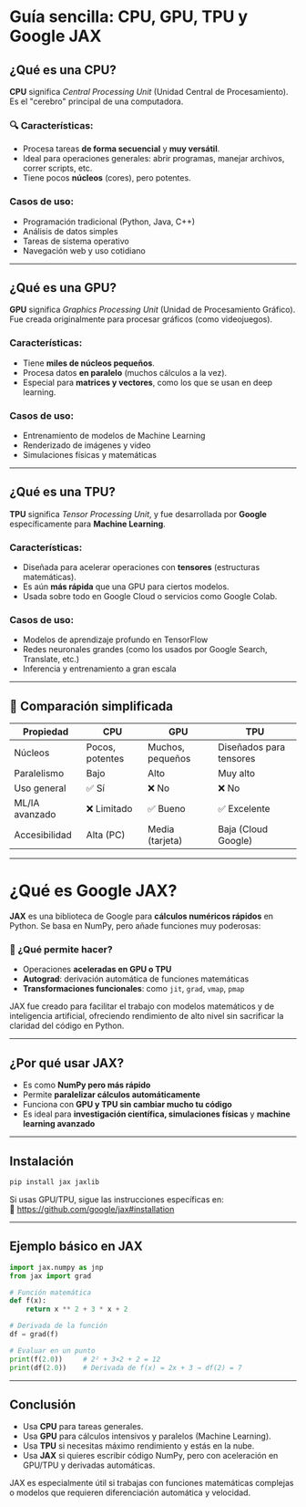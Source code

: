 
# Guía sencilla: CPU, GPU, TPU y Google JAX

## ¿Qué es una CPU?

**CPU** significa *Central Processing Unit* (Unidad Central de Procesamiento). Es el "cerebro" principal de una computadora.

### 🔍 Características:
- Procesa tareas **de forma secuencial** y **muy versátil**.
- Ideal para operaciones generales: abrir programas, manejar archivos, correr scripts, etc.
- Tiene pocos **núcleos** (cores), pero potentes.

### Casos de uso:
- Programación tradicional (Python, Java, C++)
- Análisis de datos simples
- Tareas de sistema operativo
- Navegación web y uso cotidiano

---

## ¿Qué es una GPU?

**GPU** significa *Graphics Processing Unit* (Unidad de Procesamiento Gráfico). Fue creada originalmente para procesar gráficos (como videojuegos).

### Características:
- Tiene **miles de núcleos pequeños**.
- Procesa datos **en paralelo** (muchos cálculos a la vez).
- Especial para **matrices y vectores**, como los que se usan en deep learning.

### Casos de uso:
- Entrenamiento de modelos de Machine Learning
- Renderizado de imágenes y video
- Simulaciones físicas y matemáticas

---

## ¿Qué es una TPU?

**TPU** significa *Tensor Processing Unit*, y fue desarrollada por **Google** específicamente para **Machine Learning**.

### Características:
- Diseñada para acelerar operaciones con **tensores** (estructuras matemáticas).
- Es aún **más rápida** que una GPU para ciertos modelos.
- Usada sobre todo en Google Cloud o servicios como Google Colab.

### Casos de uso:
- Modelos de aprendizaje profundo en TensorFlow
- Redes neuronales grandes (como los usados por Google Search, Translate, etc.)
- Inferencia y entrenamiento a gran escala

---

## 🧪 Comparación simplificada

| Propiedad      | CPU            | GPU            | TPU                  |
|----------------|----------------|----------------|-----------------------|
| Núcleos        | Pocos, potentes| Muchos, pequeños| Diseñados para tensores |
| Paralelismo    | Bajo           | Alto           | Muy alto              |
| Uso general    | ✅ Sí          | ❌ No          | ❌ No                 |
| ML/IA avanzado | ❌ Limitado     | ✅ Bueno       | ✅ Excelente           |
| Accesibilidad  | Alta (PC)       | Media (tarjeta)| Baja (Cloud Google)   |

---

#  ¿Qué es Google JAX?

**JAX** es una biblioteca de Google para **cálculos numéricos rápidos** en Python. Se basa en NumPy, pero añade funciones muy poderosas:

### 🔧 ¿Qué permite hacer?

- Operaciones **aceleradas en GPU o TPU**
- **Autograd**: derivación automática de funciones matemáticas
- **Transformaciones funcionales**: como `jit`, `grad`, `vmap`, `pmap`

JAX fue creado para facilitar el trabajo con modelos matemáticos y de inteligencia artificial, ofreciendo rendimiento de alto nivel sin sacrificar la claridad del código en Python.

---

## ¿Por qué usar JAX?

- Es como **NumPy pero más rápido**
- Permite **paralelizar cálculos automáticamente**
- Funciona con **GPU y TPU sin cambiar mucho tu código**
- Es ideal para **investigación científica, simulaciones físicas** y **machine learning avanzado**

---

## Instalación

```bash
pip install jax jaxlib
```

Si usas GPU/TPU, sigue las instrucciones específicas en:  
🔗 https://github.com/google/jax#installation

---

## Ejemplo básico en JAX

```python
import jax.numpy as jnp
from jax import grad

# Función matemática
def f(x):
    return x ** 2 + 3 * x + 2

# Derivada de la función
df = grad(f)

# Evaluar en un punto
print(f(2.0))     # 2² + 3×2 + 2 = 12
print(df(2.0))    # Derivada de f(x) = 2x + 3 → df(2) = 7
```

---

## Conclusión

- Usa **CPU** para tareas generales.
- Usa **GPU** para cálculos intensivos y paralelos (Machine Learning).
- Usa **TPU** si necesitas máximo rendimiento y estás en la nube.
- Usa **JAX** si quieres escribir código NumPy, pero con aceleración en GPU/TPU y derivadas automáticas.

JAX es especialmente útil si trabajas con funciones matemáticas complejas o modelos que requieren diferenciación automática y velocidad.

